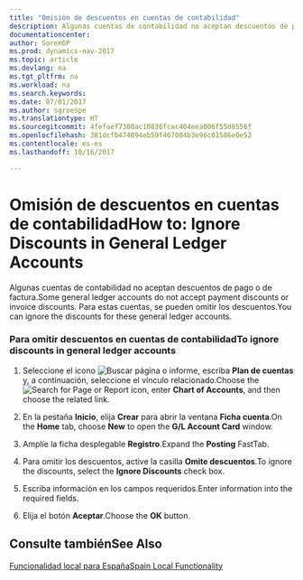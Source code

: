 ```yaml
---
title: "Omisión de descuentos en cuentas de contabilidad"
description: Algunas cuentas de contabilidad no aceptan descuentos de pago o de factura. Para estas cuentas, se pueden omitir los descuentos.
documentationcenter: 
author: SorenGP
ms.prod: dynamics-nav-2017
ms.topic: article
ms.devlang: na
ms.tgt_pltfrm: na
ms.workload: na
ms.search.keywords: 
ms.date: 07/01/2017
ms.author: sgroespe
ms.translationtype: HT
ms.sourcegitcommit: 4fefaef7380ac10836fcac404eea006f55d8556f
ms.openlocfilehash: 381dcfb474094eb59f467004b3e96c01586e0e52
ms.contentlocale: es-es
ms.lasthandoff: 10/16/2017

---
```

# <a name="how-to-ignore-discounts-in-general-ledger-accounts"></a><span data-ttu-id="c6457-104">Omisión de descuentos en cuentas de contabilidad</span><span class="sxs-lookup"><span data-stu-id="c6457-104">How to: Ignore Discounts in General Ledger Accounts</span></span>
<span data-ttu-id="c6457-105">Algunas cuentas de contabilidad no aceptan descuentos de pago o de factura.</span><span class="sxs-lookup"><span data-stu-id="c6457-105">Some general ledger accounts do not accept payment discounts or invoice discounts.</span></span> <span data-ttu-id="c6457-106">Para estas cuentas, se pueden omitir los descuentos.</span><span class="sxs-lookup"><span data-stu-id="c6457-106">You can ignore the discounts for these general ledger accounts.</span></span>  
  
### <a name="to-ignore-discounts-in-general-ledger-accounts"></a><span data-ttu-id="c6457-107">Para omitir descuentos en cuentas de contabilidad</span><span class="sxs-lookup"><span data-stu-id="c6457-107">To ignore discounts in general ledger accounts</span></span>  
  
1.  <span data-ttu-id="c6457-108">Seleccione el icono ![Buscar página o informe](media/ui-search/search_small.png "icono Buscar página o informe"), escriba **Plan de cuentas** y, a continuación, seleccione el vínculo relacionado.</span><span class="sxs-lookup"><span data-stu-id="c6457-108">Choose the ![Search for Page or Report](media/ui-search/search_small.png "Search for Page or Report icon") icon, enter **Chart of Accounts**, and then choose the related link.</span></span>  
  
2.  <span data-ttu-id="c6457-109">En la pestaña **Inicio**, elija **Crear** para abrir la ventana **Ficha cuenta**.</span><span class="sxs-lookup"><span data-stu-id="c6457-109">On the **Home** tab, choose **New** to open the **G/L Account Card** window.</span></span>  
  
3.  <span data-ttu-id="c6457-110">Amplíe la ficha desplegable **Registro**.</span><span class="sxs-lookup"><span data-stu-id="c6457-110">Expand the **Posting** FastTab.</span></span>  
  
4.  <span data-ttu-id="c6457-111">Para omitir los descuentos, active la casilla **Omite descuentos**.</span><span class="sxs-lookup"><span data-stu-id="c6457-111">To ignore the discounts, select the **Ignore Discounts** check box.</span></span>  
  
5.  <span data-ttu-id="c6457-112">Escriba información en los campos requeridos.</span><span class="sxs-lookup"><span data-stu-id="c6457-112">Enter information into the required fields.</span></span>  
  
6.  <span data-ttu-id="c6457-113">Elija el botón **Aceptar**.</span><span class="sxs-lookup"><span data-stu-id="c6457-113">Choose the **OK** button.</span></span>  
  
## <a name="see-also"></a><span data-ttu-id="c6457-114">Consulte también</span><span class="sxs-lookup"><span data-stu-id="c6457-114">See Also</span></span>  
 [<span data-ttu-id="c6457-115">Funcionalidad local para España</span><span class="sxs-lookup"><span data-stu-id="c6457-115">Spain Local Functionality</span></span>](spain-local-functionality.md)
